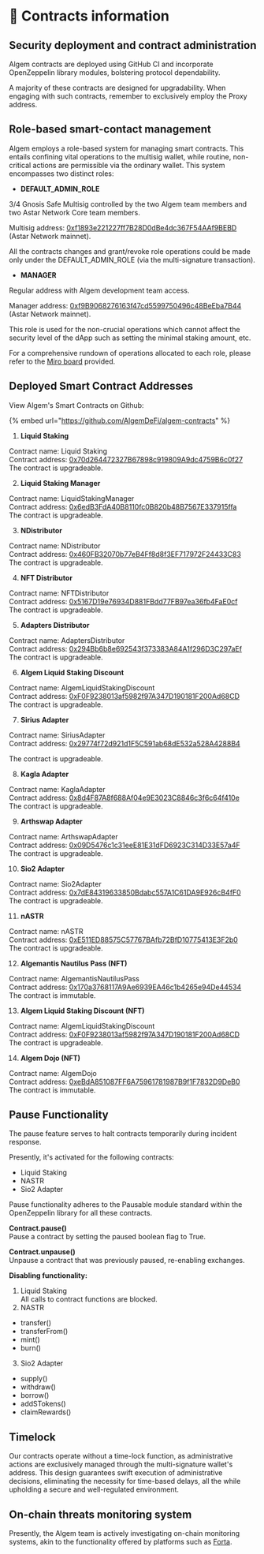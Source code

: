 # 📃 Contracts information

## Security deployment and contract administration

Algem contracts are deployed using GitHub CI and incorporate OpenZeppelin library modules, bolstering protocol dependability.

A majority of these contracts are designed for upgradability. When engaging with such contracts, remember to exclusively employ the Proxy address.

## Role-based smart-contact management

Algem employs a role-based system for managing smart contracts. This entails confining vital operations to the multisig wallet, while routine, non-critical actions are permissible via the ordinary wallet. This system encompasses two distinct roles:

* **DEFAULT\_ADMIN\_ROLE**

3/4 Gnosis Safe Multisig controlled by the two Algem team members and two Astar Network Core team members.&#x20;

Multisig address: [0xf1893e221227ff7B28D0dBe4dc367F54AAf9BEBD](https://blockscout.com/astar/address/0xf1893e221227ff7B28D0dBe4dc367F54AAf9BEBD) (Astar Network mainnet).&#x20;

All the contracts changes and grant/revoke role operations could be made only under the DEFAULT\_ADMIN\_ROLE (via the multi-signature transaction).

* **MANAGER**

Regular address with Algem development team access.&#x20;

Manager address: [0xf9B9068276163f47cd5599750496c48BeEba7B44](https://blockscout.com/astar/address/0xf9B9068276163f47cd5599750496c48BeEba7B44) (Astar Network mainnet).&#x20;

This role is used for the non-crucial operations which cannot affect the security level of the dApp such as setting the minimal staking amount, etc.

For a comprehensive rundown of operations allocated to each role, please refer to the [Miro board](https://miro.com/app/board/uXjVMPk0\_uk=/) provided.

## Deployed Smart Contract Addresses

View Algem's Smart Contracts on Github:&#x20;

{% embed url="https://github.com/AlgemDeFi/algem-contracts" %}

1. **Liquid Staking**

Contract name: Liquid Staking\
Contract address: [0x70d264472327B67898c919809A9dc4759B6c0f27\
](https://blockscout.com/astar/address/0x70d264472327B67898c919809A9dc4759B6c0f27)The contract is upgradeable.

2. **Liquid Staking Manager**

Contract name: LiquidStakingManager\
Contract address: [0x6edB3FdA40B8110fc0B820b48B7567E337915ffa\
](https://blockscout.com/astar/address/0x6edB3FdA40B8110fc0B820b48B7567E337915ffa)The contract is upgradeable.

3. **NDistributor**

Contract name: NDistributor\
Contract address: [0x460FB32070b77eB4Ff8d8f3EF717972F24433C83\
](https://blockscout.com/astar/address/0x460FB32070b77eB4Ff8d8f3EF717972F24433C83)The contract is upgradeable.

4. **NFT Distributor**

Contract name: NFTDistributor\
Contract address: [0x5167D19e76934D881FBdd77FB97ea36fb4FaE0cf\
](https://blockscout.com/astar/address/0x5167D19e76934D881FBdd77FB97ea36fb4FaE0cf)The contract is upgradeable.

5. **Adapters Distributor**

Contract name: AdaptersDistributor\
Contract address: [0x294Bb6b8e692543f373383A84A1f296D3C297aEf\
](https://blockscout.com/astar/address/0x294Bb6b8e692543f373383A84A1f296D3C297aEf)The contract is upgradeable.

6. **Algem Liquid Staking Discount**

Contract name: AlgemLiquidStakingDiscount\
Contract address: [0xF0F9238013af5982f97A347D190181F200Ad68CD\
](https://blockscout.com/astar/address/0xF0F9238013af5982f97A347D190181F200Ad68CD)The contract is upgradeable.

7. **Sirius Adapter**

Contract name: SiriusAdapter\
Contract address: [0x29774f72d921d1F5C591ab68dE532a528A4288B4](https://blockscout.com/astar/address/0x29774f72d921d1F5C591ab68dE532a528A4288B4)

The contract is upgradeable.

8. **Kagla Adapter**

Contract name: KaglaAdapter\
Contract address: [0x8d4F87A8f688Af04e9E3023C8846c3f6c64f410e\
](https://blockscout.com/astar/address/0x8d4F87A8f688Af04e9E3023C8846c3f6c64f410e)The contract is upgradeable.

9. **Arthswap Adapter**

Contract name: ArthswapAdapter\
Contract address: [0x09D5476c1c31eeE81E31dFD6923C314D33E57a4F\
](https://blockscout.com/astar/address/0x09D5476c1c31eeE81E31dFD6923C314D33E57a4F)The contract is upgradeable.

10. **​​Sio2 Adapter**

Contract name: Sio2Adapter\
Contract address: [0x7dE84319633850Bdabc557A1C61DA9E926cB4fF0\
](https://blockscout.com/astar/address/0x7dE84319633850Bdabc557A1C61DA9E926cB4fF0)The contract is upgradeable.

11. **nASTR**

Contract name: nASTR\
Contract address: [0xE511ED88575C57767BAfb72BfD10775413E3F2b0\
](https://blockscout.com/astar/address/0xE511ED88575C57767BAfb72BfD10775413E3F2b0)The contract is upgradeable.

12. &#x20;**Algemantis Nautilus Pass (NFT)**

Contract name: AlgemantisNautilusPass\
Contract address: [0x170a3768117A9Ae6939EA46c1b4265e94De44534\
](https://blockscout.com/astar/address/0x170a3768117A9Ae6939EA46c1b4265e94De44534)The contract is immutable.

13. **Algem Liquid Staking Discount (NFT)**

Contract name: AlgemLiquidStakingDiscount\
Contract address: [0xF0F9238013af5982f97A347D190181F200Ad68CD\
](https://blockscout.com/astar/address/0xF0F9238013af5982f97A347D190181F200Ad68CD)The contract is upgradeable.

14. **Algem Dojo (NFT)**

Contract name: AlgemDojo\
Contract address: [0xeBdA851087FF6A75961781987B9f1F7832D9DeB0\
](https://blockscout.com/astar/address/0xeBdA851087FF6A75961781987B9f1F7832D9DeB0)The contract is immutable.

## Pause Functionality

The pause feature serves to halt contracts temporarily during incident response.&#x20;

Presently, it's activated for the following contracts:

* Liquid Staking
* NASTR
* Sio2 Adapter

Pause functionality adheres to the Pausable module standard within the OpenZeppelin library for all these contracts.

**Contract.pause()**\
Pause a contract by setting the paused boolean flag to True.

**Contract.unpause()**\
Unpause a contract that was previously paused, re-enabling exchanges.

**Disabling functionality:**

1. Liquid Staking\
   All calls to contract functions are blocked.
2. NASTR

* transfer()
* transferFrom()
* mint()
* burn()

3. Sio2 Adapter

* supply()
* withdraw()
* borrow()
* addSTokens()
* claimRewards()

## Timelock

Our contracts operate without a time-lock function, as administrative actions are exclusively managed through the multi-signature wallet's address. This design guarantees swift execution of administrative decisions, eliminating the necessity for time-based delays, all the while upholding a secure and well-regulated environment.

## On-chain threats monitoring system

Presently, the Algem team is actively investigating on-chain monitoring systems, akin to the functionality offered by platforms such as [Forta](https://forta.org/).
